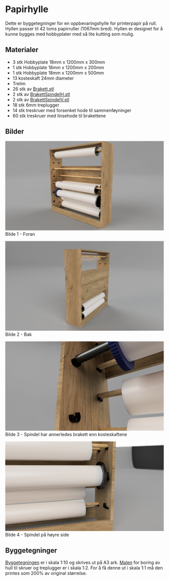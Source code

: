# Papirhylle
Dette er byggetegninger for en oppbevaringshylle for printerpapir på rull. Hyllen passer til 42 toms papirruller (1067mm bred). Hyllen er designet for å kunne bygges med hobbyplater med så lite kutting som mulig.

## Materialer
* 3 stk Hobbyplate 18mm x 1200mm x 300mm
* 1 stk Hobbyplate 18mm x 1200mm x 200mm
* 1 stk Hobbyplate 18mm x 1200mm x 500mm
* 13 kosteskaft 24mm diameter
* Trelim
* 26 stk av [Brakett.stl](Brakett.stl)
* 2 stk av [BrakettSpindelH.stl](BrakettSpindelH.stl)
* 2 stk av [BrakettSpindelV.stl](BrakettSpindelV.stl)
* 18 stk 6mm treplugger
* 14 stk treskruer med forsenket hode til sammenføyninger
* 60 stk treskruer med linsehode til brakettene


## Bilder
![asdf](FrontRight.png)
Bilde 1 - Foran

![](BackRight.png)
Bilde 2 - Bak

![](DetailLeft.png)
Bilde 3 - Spindel har annerledes brakett enn kosteskaftene

![](DetailRight.png)
Bilde 4 - Spindel på høyre side

## Byggetegninger
[Byggetegningen](drawing.pdf) er i skala 1:10 og skrives ut på A3 ark.
[Malen](drilling_guide.pdf) for boring av hull til skruer og treplugger er i skala 1:2. For å få denne ut i skala 1:1 må den printes som 200% av original størrelse.
